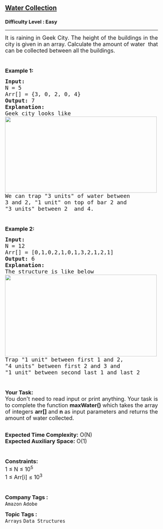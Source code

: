 <h2><a href="https://practice.geeksforgeeks.org/problems/amount-of-water1348/1">Water Collection</a></h2><h3>Difficulty Level : Easy</h3><hr><div class="problems_problem_content__Xm_eO"><p style="text-align:justify"><span style="font-size:18px">It is raining in Geek City. The height of the buildings in the city is given in&nbsp;an array.&nbsp;Calculate the amount of water &nbsp;that can be collected between all the buildings.</span></p>

<p style="text-align:justify">&nbsp;</p>

<p style="text-align:justify"><span style="font-size:18px"><strong>Example 1:</strong></span></p>

<pre><span style="font-size:18px"><strong>Input: 
</strong>N = 5
Arr[] = {3, 0, 2, 0, 4}
<strong>Output:</strong> 7
<strong>Explanation:</strong>
Geek city looks like
<img alt="" src="https://media.geeksforgeeks.org/wp-content/uploads/20200429012307/Untitled-Diagram811.png" style="height:250px; width:500px" title="Click to enlarge">
We can trap "3 units" of water between
3 and 2, "1 unit" on top of bar 2 and
"3 units" between 2  and 4. </span></pre>

<p style="text-align:justify">&nbsp;</p>

<p style="text-align:justify"><span style="font-size:18px"><strong>Example 2:</strong></span></p>

<pre><span style="font-size:18px"><strong>Input:</strong> 
N = 12
Arr[] = [0,1,0,2,1,0,1,3,2,1,2,1]
<strong>Output:</strong> 6
<strong>Explanation:</strong>
The structure is like below
<img alt="" src="https://media.geeksforgeeks.org/wp-content/uploads/20200429011707/Untitled-Diagram101.png" style="height:268px; width:500px" title="Click to enlarge">
Trap "1 unit" between first 1 and 2,
"4 units" between first 2 and 3 and
"1 unit" between second last 1 and last 2 </span>
</pre>

<p style="text-align:justify">&nbsp;</p>

<p style="text-align:justify"><span style="font-size:18px"><strong>Your Task:&nbsp;&nbsp;</strong><br>
You don't need to read input or print anything. Your task is to complete the function&nbsp;<strong>maxWater()</strong>&nbsp;which takes the array of integers&nbsp;<strong>arr[]</strong><strong>&nbsp;</strong>and<strong> n&nbsp;</strong>as input parameters and returns the amount of water collected.</span><br>
<br>
<br>
<span style="font-size:18px"><strong>Expected Time Complexity:</strong>&nbsp;O(N)<br>
<strong>Expected Auxiliary Space:</strong>&nbsp;O(1)</span></p>

<p style="text-align:justify">&nbsp;</p>

<p style="text-align:justify"><span style="font-size:18px"><strong>Constraints:</strong><br>
1 ≤ N ≤ 10<sup>5</sup><br>
1 ≤ Arr[i] ≤ 10<sup>3</sup></span></p>

<p>&nbsp;</p>
</div><p><span style=font-size:18px><strong>Company Tags : </strong><br><code>Amazon</code>&nbsp;<code>Adobe</code>&nbsp;<br><p><span style=font-size:18px><strong>Topic Tags : </strong><br><code>Arrays</code>&nbsp;<code>Data Structures</code>&nbsp;